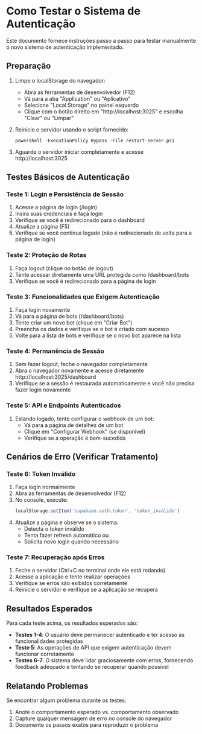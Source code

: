 # Como Testar o Sistema de Autenticação

Este documento fornece instruções passo a passo para testar manualmente o novo sistema de autenticação implementado.

## Preparação

1. Limpe o localStorage do navegador:
   - Abra as ferramentas de desenvolvedor (F12)
   - Vá para a aba "Application" ou "Aplicativo"
   - Selecione "Local Storage" no painel esquerdo
   - Clique com o botão direito em "http://localhost:3025" e escolha "Clear" ou "Limpar"

2. Reinicie o servidor usando o script fornecido:
   ```
   powershell -ExecutionPolicy Bypass -File restart-server.ps1
   ```

3. Aguarde o servidor iniciar completamente e acesse http://localhost:3025

## Testes Básicos de Autenticação

### Teste 1: Login e Persistência de Sessão
1. Acesse a página de login (/login)
2. Insira suas credenciais e faça login
3. Verifique se você é redirecionado para o dashboard
4. Atualize a página (F5)
5. Verifique se você continua logado (não é redirecionado de volta para a página de login)

### Teste 2: Proteção de Rotas
1. Faça logout (clique no botão de logout)
2. Tente acessar diretamente uma URL protegida como /dashboard/bots
3. Verifique se você é redirecionado para a página de login

### Teste 3: Funcionalidades que Exigem Autenticação
1. Faça login novamente
2. Vá para a página de bots (/dashboard/bots)
3. Tente criar um novo bot (clique em "Criar Bot")
4. Preencha os dados e verifique se o bot é criado com sucesso
5. Volte para a lista de bots e verifique se o novo bot aparece na lista

### Teste 4: Permanência de Sessão
1. Sem fazer logout, feche o navegador completamente
2. Abra o navegador novamente e acesse diretamente http://localhost:3025/dashboard
3. Verifique se a sessão é restaurada automaticamente e você não precisa fazer login novamente

### Teste 5: API e Endpoints Autenticados
1. Estando logado, tente configurar o webhook de um bot:
   - Vá para a página de detalhes de um bot
   - Clique em "Configurar Webhook" (se disponível)
   - Verifique se a operação é bem-sucedida

## Cenários de Erro (Verificar Tratamento)

### Teste 6: Token Inválido
1. Faça login normalmente
2. Abra as ferramentas de desenvolvedor (F12)
3. No console, execute:
   ```javascript
   localStorage.setItem('supabase.auth.token', 'token_inválido')
   ```
4. Atualize a página e observe se o sistema:
   - Detecta o token inválido
   - Tenta fazer refresh automático ou
   - Solicita novo login quando necessário

### Teste 7: Recuperação após Erros
1. Feche o servidor (Ctrl+C no terminal onde ele está rodando)
2. Acesse a aplicação e tente realizar operações
3. Verifique se erros são exibidos corretamente
4. Reinicie o servidor e verifique se a aplicação se recupera

## Resultados Esperados

Para cada teste acima, os resultados esperados são:

- **Testes 1-4**: O usuário deve permanecer autenticado e ter acesso às funcionalidades protegidas
- **Teste 5**: As operações de API que exigem autenticação devem funcionar corretamente
- **Testes 6-7**: O sistema deve lidar graciosamente com erros, fornecendo feedback adequado e tentando se recuperar quando possível

## Relatando Problemas

Se encontrar algum problema durante os testes:

1. Anote o comportamento esperado vs. comportamento observado
2. Capture qualquer mensagem de erro no console do navegador
3. Documente os passos exatos para reproduzir o problema 